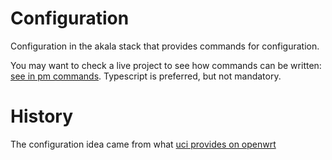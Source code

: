 # Configuration

Configuration in the akala stack that provides commands for configuration.

You may want to check a live project to see how commands can be written: [see in pm commands](https://github.com/npenin/akala/tree/master/packages/pm/src/commands).
Typescript is preferred, but not mandatory.

# History

The configuration idea came from what [uci provides on openwrt](https://openwrt.org/docs/guide-user/base-system/uci)
